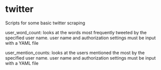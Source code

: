 # twitter
Scripts for some basic twitter scraping

user_word_count: looks at the words most frequently tweeted by the specified user name. user name and authorization settings must be input with a YAML file

user_mention_counts: looks at the users mentioned the most by the specified user name. user name and authorization settings must be input with a YAML file
